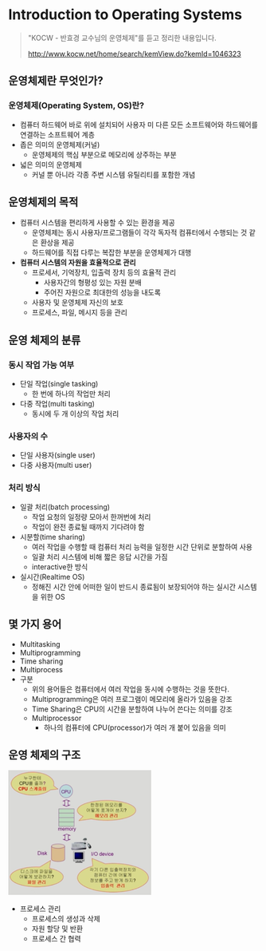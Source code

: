 # Introduction to Operating Systems

> "KOCW - 반효경 교수님의 운영체제"를 듣고 정리한 내용입니다.
>
> http://www.kocw.net/home/search/kemView.do?kemId=1046323

## 운영체제란 무엇인가?
### 운영체제(Operating System, OS)란?
- 컴퓨터 하드웨어 바로 위에 설치되어 사용자 미 다른 모든 소프트웨어와 하드웨어를 연결하는 소프트웨어 계층
- 좁은 의미의 운영체제(커널)
    - 운영체제의 핵심 부분으로 메모리에 상주하는 부분
- 넓은 의미의 운영체제
    - 커널 뿐 아니라 각종 주변 시스템 유틸리티를 포함한 개념

## 운영체제의 목적
- 컴퓨터 시스템을 편리하게 사용할 수 있는 환경을 제공
    - 운영체제는 동시 사용자/프로그램들이 각각 독자적 컴퓨터에서 수행되는 것 같은 환상을 제공
    - 하드웨어를 직접 다루는 복잡한 부분을 운영체제가 대행
- <b>컴퓨터 시스템의 자원을 효율적으로 관리</b>
    - 프로세서, 기억장치, 입출력 장치 등의 효율적 관리
        - 사용자간의 형평성 있는 자원 분배
        - 주어진 자원으로 최대한의 성능을 내도록
    - 사용자 및 운영체제 자신의 보호
    - 프로세스, 파일, 메시지 등을 관리

## 운영 체제의 분류
### 동시 작업 가능 여부
- 단일 작업(single tasking)
    - 한 번에 하나의 작업만 처리
- 다중 작업(multi tasking)
    - 동시에 두 개 이상의 작업 처리

### 사용자의 수
- 단일 사용자(single user)
- 다중 사용자(multi user)

### 처리 방식
- 일괄 처리(batch processing)
    - 작업 요청의 일정량 모아서 한꺼번에 처리
    - 작업이 완전 종료될 때까지 기다려야 함
- 시분할(time sharing)
    - 여러 작업을 수행할 때 컴퓨터 처리 능력을 일정한 시간 단위로 분할하여 사용
    - 일괄 처리 시스템에 비해 짧은 응답 시간을 가짐
    - interactive한 방식
- 실시간(Realtime OS)
    - 정해진 시간 안에 어떠한 일이 반드시 종료됨이 보장되어야 하는 실시간 시스템을 위한 OS

## 몇 가지 용어
- Multitasking
- Multiprogramming
- Time sharing
- Multiprocess
- 구분
    - 위의 용어들은 컴퓨터에서 여러 작업을 동시에 수행하는 것을 뜻한다.
    - Multiprogramming은 여러 프로그램이 메모리에 올라가 있음을 강조
    - Time Sharing은 CPU의 시간을 분할하여 나누어 쓴다는 의미를 강조
    - Multiprocessor
        - 하나의 컴퓨터에 CPU(processor)가 여러 개 붙어 있음을 의미

## 운영 체제의 구조
<img src="./img/01_운영 체제의 구조.PNG" height="250px">

- 프로세스 관리
    - 프로세스의 생성과 삭제
    - 자원 할당 및 반환
    - 프로세스 간 협력